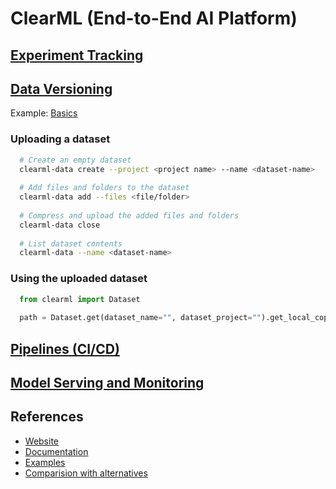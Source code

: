 # ClearML (End-to-End AI Platform)

## [Experiment Tracking](https://clear.ml/docs/latest/docs/fundamentals/task)
## [Data Versioning](https://clear.ml/docs/latest/docs/clearml_data/)

Example: [Basics](https://clear.ml/docs/latest/docs/clearml_data/data_management_examples/data_man_simple)

### Uploading a dataset

```sh
  # Create an empty dataset
  clearml-data create --project <project name> --name <dataset-name>
  
  # Add files and folders to the dataset
  clearml-data add --files <file/folder>
  
  # Compress and upload the added files and folders
  clearml-data close
  
  # List dataset contents
  clearml-data --name <dataset-name>
```

### Using the uploaded dataset

```python
  from clearml import Dataset
  
  path = Dataset.get(dataset_name="", dataset_project="").get_local_copy()
```

## [Pipelines (CI/CD)](https://clear.ml/docs/latest/docs/pipelines/)
## [Model Serving and Monitoring](https://clear.ml/docs/latest/docs/clearml_serving/)
## References

  - [Website](https://clear.ml/)
  - [Documentation](https://clear.ml/docs/latest/docs/)
  - [Examples](https://github.com/clearml/clearml/tree/master/examples)
  - [Comparision with alternatives](https://clear.ml/blog/stacking-up-against-the-competition)
